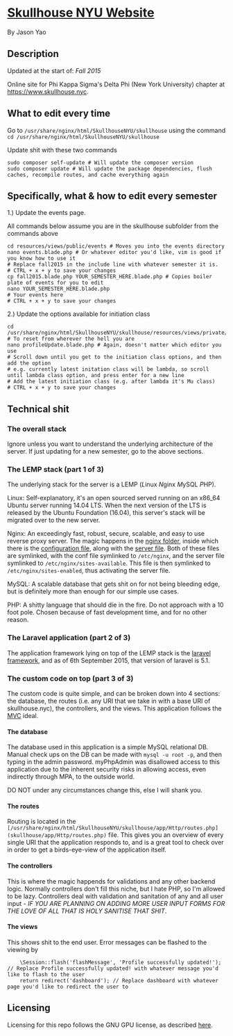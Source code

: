 # [Skullhouse NYU Website](https://www.skullhouse.nyc)
By Jason Yao

## Description

Updated at the start of: *Fall 2015*

Online site for Phi Kappa Sigma's Delta Phi (New York University) chapter at https://www.skullhouse.nyc.

## What to edit every time

Go to `/usr/share/nginx/html/SkullhouseNYU/skullhouse` using the command `cd /usr/share/nginx/html/SkullhouseNYU/skullhouse`

Update shit with these two commands

```
sudo composer self-update # Will update the composer version
sudo composer update # Will update the package dependencies, flush caches, recompile routes, and cache everything again
```

## Specifically, what & how to edit every semester

1.) Update the events page.

All commands below assume you are in the skullhouse subfolder from the commands above
```
cd resources/views/public/events # Moves you into the events directory
nano events.blade.php # Or whatever editor you'd like, vim is good if you know how to use it
# Replace fall2015 in the include line with whatever semester it is.
# CTRL + x + y to save your changes
cp fall2015.blade.php YOUR_SEMESTER_HERE.blade.php # Copies boiler plate of events for you to edit
nano YOUR_SEMESTER_HERE.blade.php
# Your events here
# CTRL + x + y to save your changes
```

2.) Update the options available for initiation class

```
cd /usr/share/nginx/html/SkullhouseNYU/skullhouse/resources/views/private/ # To reset from wherever the hell you are
nano profileUpdate.blade.php # Again, doesn't matter which editor you use
# Scroll down until you get to the initiation class options, and then add the option
# e.g. currently latest initation class will be lambda, so scroll until lambda class option, and press enter for a new line
# Add the latest initiation class (e.g. after lambda it's Mu class)
# CTRL + x + y to save your changes
```

## Technical shit

### The overall stack

Ignore unless you want to understand the underlying architecture of the server. If just updating for a new semester, go to the above sections.

### The LEMP stack (part 1 of 3)

The underlying stack for the server is a LEMP (*L*inux *N*ginx *M*ySQL *P*HP).

Linux: Self-explanatory, it's an open sourced served running on an x86_64 Ubuntu server running 14.04 LTS. When the next version of the LTS is released by the Ubuntu Foundation (16.04), this server's stack
 will be migrated over to the new server.

Nginx: An exceedingly fast, robust, secure, scalable, and easy to use reverse proxy server. The magic happens in the [nginx folder](nginx/), inside which there is the [configuration file](nginx/nginx.conf),
 along with the [server file](nginx/skullhouseMaster). Both of these files are symlinked, with the conf file symlinked to `/etc/nginx`, and the server file symlinked to
 `/etc/nginx/sites-available`. This file is then symlinked to `/etc/nginx/sites-enabled`, thus activating the server file.

MySQL: A scalable database that gets shit on for not being bleeding edge, but is definitely more than enough for our simple use cases.

PHP: A shitty language that should die in the fire. Do not approach with a 10 foot pole. Chosen because of fast development time, and for no other reason.

### The Laravel application (part 2 of 3)

The application framework lying on top of the LEMP stack is the [laravel framework](http://laravel.com/), and as of 6th September 2015, that version of laravel is 5.1.

### The custom code on top (part 3 of 3)

The custom code is quite simple, and can be broken down into 4 sections: the database, the routes (i.e. any URI that we take in with a base URI of skullhouse.nyc), the controllers, and the views.
This application follows the [MVC](https://en.wikipedia.org/wiki/Model%E2%80%93view%E2%80%93controller) ideal.

#### The database

The database used in this application is a simple MySQL relational DB. Manual check ups on the DB can be made with `mysql -u root -p`, and then typing in the admin password.
myPhpAdmin was disallowed access to this application due to the inherent security risks in allowing access, even indirectly through MPA, to the outside world.

DO NOT under any circumstances change this, else I will shank you.

#### The routes

Routing is located in the `[/usr/share/nginx/html/SkullhouseNYU/skullhouse/app/Http/routes.php](skullhouse/app/Http/routes.php)` file. This gives you an overview of every single
URI that the application responds to, and is a great tool to check over in order to get a birds-eye-view of the application itself.

#### The controllers

This is where the magic happends for validations and any other backend logic. Normally controllers don't fill this niche, but I hate PHP, so I'm allowed to be lazy. Controllers
deal with validation and sanitation of any and all user input - *IF YOU ARE PLANNING ON ADDING MORE USER INPUT FORMS FOR THE LOVE OF ALL THAT IS HOLY SANITISE THAT SHIT*.

#### The views

This shows shit to the end user. Error messages can be flashed to the viewing by

```
	\Session::flash('flashMessage', 'Profile successfully updated!'); // Replace Profile successfully updated! with whatever message you'd like to flash to the user
	return redirect('dashboard'); // Replace dashboard with whatever page you'd like to redirect the user to
```

## Licensing

Licensing for this repo follows the GNU GPU license, as described [here](LICENSE).
